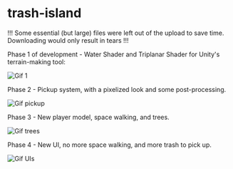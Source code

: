 # trash-island

!!! Some essential (but large) files were left out of the upload to save time. Downloading would only result in tears !!!

Phase 1 of development - Water Shader and Triplanar Shader for Unity's terrain-making tool:

![Gif 1](./GIFs/trash0.gif)

Phase 2 - Pickup system, with a pixelized look and some post-processing.

![Gif pickup](./GIFs/trash1.gif)

Phase 3 - New player model, space walking, and trees.

![Gif trees](./GIFs/trash2.gif)

Phase 4 - New UI, no more space walking, and more trash to pick up.

![Gif UIs](./GIFs/trash3.gif)
